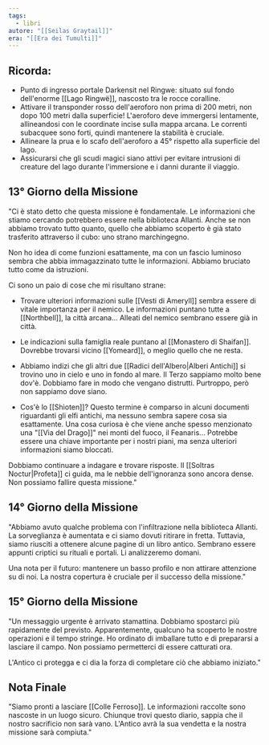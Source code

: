 ```yaml
---
tags:
  - libri
autore: "[[Seilas Graytail]]"
era: "[[Era dei Tumulti]]"
---
```

## Ricorda:

- Punto di ingresso portale Darkensit nel Ringwe: situato sul fondo dell'enorme [[Lago Ringwë]], nascosto tra le rocce coralline.
- Attivare il transponder rosso dell'aeroforo non prima di 200 metri, non dopo 100 metri dalla superficie! L'aeroforo deve immergersi lentamente, allineandosi con le coordinate incise sulla mappa arcana. Le correnti subacquee sono forti, quindi mantenere la stabilità è cruciale.
- Allineare la prua e lo scafo dell'aeroforo a 45° rispetto alla superficie del lago.
- Assicurarsi che gli scudi magici siano attivi per evitare intrusioni di creature del lago durante l'immersione e i danni durante il viaggio.
## **13° Giorno della Missione**

"Ci è stato detto che questa missione è fondamentale. Le informazioni che stiamo cercando potrebbero essere nella biblioteca Allanti. Anche se non abbiamo trovato tutto quanto, quello che abbiamo scoperto è già stato trasferito attraverso il cubo: uno strano marchingegno.

Non ho idea di come funzioni esattamente, ma con un fascio luminoso sembra che abbia immagazzinato tutte le informazioni. Abbiamo bruciato tutto come da istruzioni.

Ci sono un paio di cose che mi risultano strane:

- Trovare ulteriori informazioni sulle [[Vesti di Ameryll]] sembra essere di vitale importanza per il nemico. Le informazioni puntano tutte a [[Northbell]], la città arcana... Alleati del nemico sembrano essere già in città.
    
- Le indicazioni sulla famiglia reale puntano al [[Monastero di Shaifan]]. Dovrebbe trovarsi vicino [[Yomeard]], o meglio quello che ne resta.
    
- Abbiamo indizi che gli altri due [[Radici dell'Albero|Alberi Antichi]] si trovino uno in cielo e uno in fondo al mare. Il Terzo sappiamo molto bene dov'è. Dobbiamo fare in modo che vengano distrutti. Purtroppo, però non sappiamo dove siano.
    
- Cos'è lo [[Shìoten]]? Questo termine è comparso in alcuni documenti riguardanti gli elfi antichi, ma nessuno sembra sapere cosa sia esattamente. Una cosa curiosa è che viene anche spesso menzionato una "[[Via del Drago]]" nei monti del fuoco, il Feanaris... Potrebbe essere una chiave importante per i nostri piani, ma senza ulteriori informazioni siamo bloccati.
    

Dobbiamo continuare a indagare e trovare risposte. Il [[Soltras Noctur|Profeta]] ci guida, ma le nebbie dell'ignoranza sono ancora dense. Non possiamo fallire questa missione."

## **14° Giorno della Missione**

"Abbiamo avuto qualche problema con l'infiltrazione nella biblioteca Allanti. La sorveglianza è aumentata e ci siamo dovuti ritirare in fretta. Tuttavia, siamo riusciti a ottenere alcune pagine di un libro antico. Sembrano essere appunti criptici su rituali e portali. Li analizzeremo domani.

Una nota per il futuro: mantenere un basso profilo e non attirare attenzione su di noi. La nostra copertura è cruciale per il successo della missione."

## **15° Giorno della Missione**

"Un messaggio urgente è arrivato stamattina. Dobbiamo spostarci più rapidamente del previsto. Apparentemente, qualcuno ha scoperto le nostre operazioni e il tempo stringe. Ho ordinato di imballare tutto e di prepararsi a lasciare il campo. Non possiamo permetterci di essere catturati ora.

L'Antico ci protegga e ci dia la forza di completare ciò che abbiamo iniziato."

## **Nota Finale**

"Siamo pronti a lasciare [[Colle Ferroso]]. Le informazioni raccolte sono nascoste in un luogo sicuro. Chiunque trovi questo diario, sappia che il nostro sacrificio non sarà vano. L'Antico avrà la sua vendetta e la nostra missione sarà compiuta."